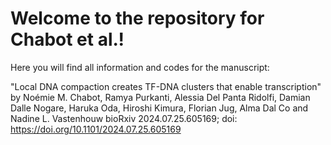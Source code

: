 # Welcome to the repository for Chabot et al.!

Here you will find all information and codes for the manuscript:

"Local DNA compaction creates TF-DNA clusters that enable transcription" by Noémie M. Chabot, Ramya Purkanti, Alessia Del Panta Ridolfi, Damian Dalle Nogare, Haruka Oda, Hiroshi Kimura, Florian Jug, Alma Dal Co and Nadine L. Vastenhouw
bioRxiv 2024.07.25.605169; doi: https://doi.org/10.1101/2024.07.25.605169  
